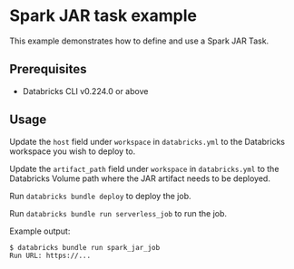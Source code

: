 # Spark JAR task example

This example demonstrates how to define and use a Spark JAR Task.

## Prerequisites

* Databricks CLI v0.224.0 or above

## Usage

Update the `host` field under `workspace` in `databricks.yml` to the Databricks workspace you wish to deploy to.

Update the `artifact_path` field under `workspace` in `databricks.yml` to the Databricks Volume path where the JAR artifact needs to be deployed.

Run `databricks bundle deploy` to deploy the job.

Run `databricks bundle run serverless_job` to run the job.

Example output:

```
$ databricks bundle run spark_jar_job
Run URL: https://...


```
